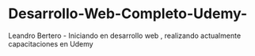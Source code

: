 # Desarrollo-Web-Completo-Udemy-

Leandro Bertero - Iniciando en desarrollo web , realizando actualmente capacitaciones en Udemy